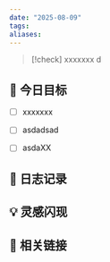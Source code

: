 ```yaml
---
date: "2025-08-09"
tags: 
aliases:
---
```

> [!check] 
> xxxxxxx d

## 🎯 今日目标

- [ ] xxxxxxx
- [ ] asdadsad
- [ ] asdaXX


## 📝 日志记录

## 💡 灵感闪现

## 🔗 相关链接